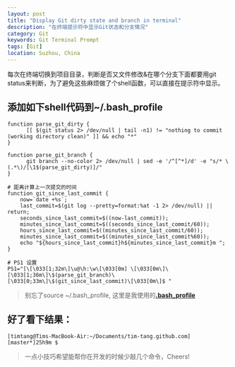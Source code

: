 ```yaml
---
layout: post
title: "Display Git dirty state and branch in terminal"
description: "在终端提示符中显示Git状态和分支情况"
category: Git
keywords: Git Terminal Prompt
tags: [Git]
location: Suzhou, China
---
```


每次在终端切换到项目目录，判断是否又文件修改&在哪个分支下面都要用git status来判断，为了避免这些麻烦做了个shell函数，可以直接在提示符中显示。

## 添加如下shell代码到~/.bash_profile

    function parse_git_dirty {
          [[ $(git status 2> /dev/null | tail -n1) != "nothing to commit (working directory clean)" ]] && echo "*"
    }

    function parse_git_branch {
          git branch --no-color 2> /dev/null | sed -e '/^[^*]/d' -e "s/* \(.*\)/[\1$(parse_git_dirty)]/"
    }

    # 距离计算上一次提交的时间
    function git_since_last_commit {
        now=`date +%s`;
        last_commit=$(git log --pretty=format:%at -1 2> /dev/null) || return;
        seconds_since_last_commit=$((now-last_commit));
        minutes_since_last_commit=$((seconds_since_last_commit/60));
        hours_since_last_commit=$((minutes_since_last_commit/60));
        minutes_since_last_commit=$((minutes_since_last_commit%60));
        echo "${hours_since_last_commit}h${minutes_since_last_commit}m ";
    }

    # PS1 设置
    PS1="[\[\033[1;32m\]\u@\h:\w\[\033[0m] \[\033[0m\]\[\033[1;36m\]\$(parse_git_branch)\[\033[0;33m\]\$(git_since_last_commit)\[\033[0m\]$ "

> 别忘了source ~/.bash_profile, 这里是我使用的[**.bash_profile**](https://github.com/tim-tang/dotfiles/blob/master/bash_profile.symlink)


## 好了看下结果：

    [timtang@Tims-MacBook-Air:~/Documents/tim-tang.github.com] [master*]25h9m $

> 一点小技巧希望能帮你在开发的时候少敲几个命令，Cheers!

